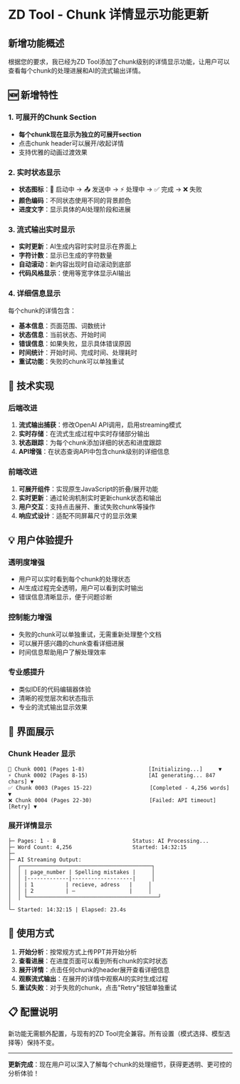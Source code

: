 # ZD Tool - Chunk 详情显示功能更新

## 新增功能概述

根据您的要求，我已经为ZD Tool添加了chunk级别的详情显示功能，让用户可以查看每个chunk的处理进展和AI的流式输出详情。

## 🆕 新增特性

### 1. 可展开的Chunk Section
- **每个chunk现在显示为独立的可展开section**
- 点击chunk header可以展开/收起详情
- 支持优雅的动画过渡效果

### 2. 实时状态显示
- **状态图标**：🔄 启动中 → 📤 发送中 → ⚡ 处理中 → ✅ 完成 → ❌ 失败
- **颜色编码**：不同状态使用不同的背景颜色
- **进度文字**：显示具体的AI处理阶段和进展

### 3. 流式输出实时显示
- **实时更新**：AI生成内容时实时显示在界面上
- **字符计数**：显示已生成的字符数量
- **自动滚动**：新内容出现时自动滚动到底部
- **代码风格显示**：使用等宽字体显示AI输出

### 4. 详细信息显示
每个chunk的详情包含：
- **基本信息**：页面范围、词数统计
- **状态信息**：当前状态、开始时间
- **错误信息**：如果失败，显示具体错误原因
- **时间统计**：开始时间、完成时间、处理耗时
- **重试功能**：失败的chunk可以单独重试

## 🔧 技术实现

### 后端改进
1. **流式输出捕获**：修改OpenAI API调用，启用streaming模式
2. **实时存储**：在流式生成过程中实时存储部分输出
3. **状态跟踪**：为每个chunk添加详细的状态和进度跟踪
4. **API增强**：在状态查询API中包含chunk级别的详细信息

### 前端改进
1. **可展开组件**：实现原生JavaScript的折叠/展开功能
2. **实时更新**：通过轮询机制实时更新chunk状态和输出
3. **用户交互**：支持点击展开、重试失败chunk等操作
4. **响应式设计**：适配不同屏幕尺寸的显示效果

## 💡 用户体验提升

### 透明度增强
- 用户可以实时看到每个chunk的处理状态
- AI生成过程完全透明，用户可以看到实时输出
- 错误信息清晰显示，便于问题诊断

### 控制能力增强
- 失败的chunk可以单独重试，无需重新处理整个文档
- 可以展开感兴趣的chunk查看详细进展
- 时间信息帮助用户了解处理效率

### 专业感提升
- 类似IDE的代码编辑器体验
- 清晰的视觉层次和状态指示
- 专业的流式输出显示效果

## 📱 界面展示

### Chunk Header 显示
```
🔄 Chunk 0001 (Pages 1-8)                    [Initializing...]     ▼
⚡ Chunk 0002 (Pages 8-15)                   [AI generating... 847 chars] ▼
✅ Chunk 0003 (Pages 15-22)                  [Completed - 4,256 words]    ▼
❌ Chunk 0004 (Pages 22-30)                  [Failed: API timeout] [Retry] ▼
```

### 展开详情显示
```
├─ Pages: 1 - 8                        Status: AI Processing...
├─ Word Count: 4,256                   Started: 14:32:15
├─
├─ AI Streaming Output:
│  ┌─────────────────────────────────────────┐
│  │ | page_number | Spelling mistakes |     │
│  │ |-------------|-------------------|     │
│  │ | 1          | recieve, adress   |     │
│  │ | 2          | —                 |     │
│  │ └─────────────────────────────────────────┘
│
└─ Started: 14:32:15 | Elapsed: 23.4s
```

## 🚀 使用方式

1. **开始分析**：按常规方式上传PPT并开始分析
2. **查看进展**：在进度页面可以看到所有chunk的实时状态
3. **展开详情**：点击任何chunk的header展开查看详细信息
4. **观察流式输出**：在展开的详情中观察AI的实时生成过程
5. **重试失败**：对于失败的chunk，点击"Retry"按钮单独重试

## 📋 配置说明

新功能无需额外配置，与现有的ZD Tool完全兼容。所有设置（模式选择、模型选择等）保持不变。

---

**更新完成**：现在用户可以深入了解每个chunk的处理细节，获得更透明、更可控的分析体验！